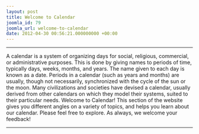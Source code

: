 ```yaml
---
layout: post
title: Welcome to Calendar
joomla_id: 79
joomla_url: welcome-to-calendar
date: 2012-04-30 00:56:21.000000000 +00:00
---
```

* * *
A calendar is a system of organizing days for social, religious, commercial, or administrative purposes. This is done by giving names to periods of time, typically days, weeks, months, and years. The name given to each day is known as a date. Periods in a calendar (such as years and months) are usually, though not necessarily, synchronized with the cycle of the sun or the moon. Many civilizations and societies have devised a calendar, usually derived from other calendars on which they model their systems, suited to their particular needs.
Welcome to Calendar! This section of the website gives you different angles on a variety of topics, and helps you learn about our calendar.
Please feel free to explore. As always, we welcome your feedback!
* * *
